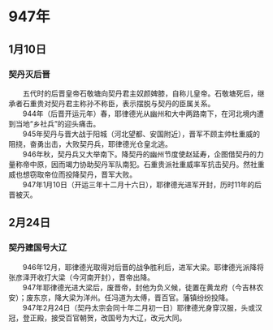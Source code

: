 # 947年
## 1月10日
### 契丹灭后晋
　　五代时的后晋皇帝石敬塘向契丹君主奴颜婢膝，自称儿皇帝。石敬塘死后，继承者石重贵对契丹君主称孙不称臣，表示摆脱与契丹的臣属关系。<br>　　944年（后晋开运元年）春，耶律德光从幽州和大中两路南下，在河北境内遭到当地“乡社兵”的迎头痛击。<br>　　945年契丹与晋大战于阳城（河北望都、安国附近），晋军不顾主帅杜重威的阻挠，奋勇出击，大败契丹兵，耶律德光仓皇北逃。<br>　　946年秋，契丹兵又大举南下。降契丹的幽州节度使赵延寿，企图借契丹的力量称帝中原，因而竭力协助契丹军队南犯。石重贵派社重威率军抗击契丹。然社重威也想窃取帝位而投降契丹，晋军大败。<br>　　947年1月10日（开运三年十二月十六日），耶律德光进军开封，历时11年的后晋被灭。
## 2月24日
### 契丹建国号大辽
　　946年12月，耶律德光取得对后晋的战争胜利后，进军大梁。耶律德光派降将张彦泽开收打大梁（今河南开封），晋帝出降。<br>　　947年耶律德光进大梁后，废晋帝，封他为负义候，徒置在黄龙府（今吉林农安）；废东京，降大梁为洋州。任冯道为太傅，晋百官。藩镇纷纷投降。<br>　　947年2月24日（契丹太宗会同十年二月初一日）耶律德光身穿汉服，头或汉冠，登正殿，接受百官朝贺，改国号为大辽，改元大同。
<comment/>